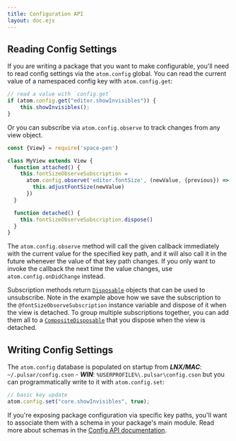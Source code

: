 ```yaml
---
title: Configuration API
layout: doc.ejs
---
```


## Reading Config Settings

If you are writing a package that you want to make configurable, you'll need to
read config settings via the `atom.config` global. You can read the current
value of a namespaced config key with `atom.config.get`:

```js
// read a value with `config.get`
if (atom.config.get("editor.showInvisibles")) {
	this.showInvisibles();
}
```

Or you can subscribe via `atom.config.observe` to track changes from any view
object.

```js
const {View} = require('space-pen')

class MyView extends View {
  function attached() {
    this.fontSizeObserveSubscription =
      atom.config.observe('editor.fontSize', (newValue, {previous}) => {
        this.adjustFontSize(newValue)
      })
  }

  function detached() {
    this.fontSizeObserveSubscription.dispose()
  }
}
```

The `atom.config.observe` method will call the given callback immediately with
the current value for the specified key path, and it will also call it in the
future whenever the value of that key path changes. If you only want to invoke
the callback the next time the value changes, use `atom.config.onDidChange`
instead.

Subscription methods return [`Disposable`](https://atom.io/docs/api/latest/Disposable) <!--TODO: There is no Pulsar API documented yet so keeping link to Atom until we have this-->
objects that can be used to unsubscribe. Note in the example above how we save
the subscription to the `@fontSizeObserveSubscription` instance variable and
dispose of it when the view is detached. To group multiple subscriptions
together, you can add them all to a [`CompositeDisposable`](https://atom.io/docs/api/latest/CompositeDisposable)
that you dispose when the view is detached.

## Writing Config Settings

The `atom.config` database is populated on startup from
**_LNX/MAC_**: `~/.pulsar/config.cson` -
**_WIN_**: `%USERPROFILE%\.pulsar\config.cson`
but you can programmatically write to it with `atom.config.set`:

```js
// basic key update
atom.config.set("core.showInvisibles", true);
```

If you're exposing package configuration via specific key paths, you'll want to
associate them with a schema in your package's main module. Read more about
schemas in the [Config API documentation](https://atom.io/docs/api/latest/Config). <!--TODO: There is no Pulsar API documented yet so keeping link to Atom until we have this-->
